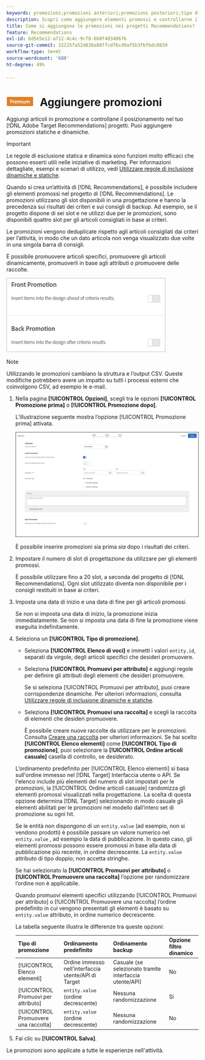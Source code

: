 ```yaml
---
keywords: promozioni;promozioni anteriori;promozioni posteriori;tipo di promozioni;elenco di articoli;promuovere per attributo;promuovere una raccolta
description: Scopri come aggiungere elementi promossi e controllarne il posizionamento nell’Adobe [!DNL Target] Recommendations progetta. Puoi aggiungere promozioni statiche e dinamiche.
title: Come si aggiungono le promozioni nei progetti Recommendations?
feature: Recommendations
exl-id: bd5e5e12-a712-4c4c-9cf8-6b0f4834067b
source-git-commit: 152257a52d836a88ffcd76cd9af5b3fbfbdc0839
workflow-type: tm+mt
source-wordcount: '688'
ht-degree: 49%

---
```


# ![PREMIUM](/help/main/assets/premium.png) Aggiungere promozioni

Aggiungi articoli in promozione e controllane il posizionamento nel tuo [!DNL Adobe Target Recommendations] progetti. Puoi aggiungere promozioni statiche e dinamiche.

>[!IMPORTANT]
>
>Le regole di esclusione statica e dinamica sono funzioni molto efficaci che possono esserti utili nelle iniziative di marketing. Per informazioni dettagliate, esempi e scenari di utilizzo, vedi [Utilizzare regole di inclusione dinamiche e statiche](/help/main/c-recommendations/c-algorithms/use-dynamic-and-static-inclusion-rules.md#concept_4CB5C0FA705D4E449BD0B37B3D987F9F).

Quando si crea un’attività di [!DNL Recommendations], è possibile includere gli elementi promossi nel progetto di [!DNL Recommendations]. Le promozioni utilizzano gli slot disponibili in una progettazione e hanno la precedenza sui risultati dei criteri e sui consigli di backup. Ad esempio, se il progetto dispone di sei slot e ne utilizzi due per le promozioni, sono disponibili quattro slot per gli articoli consigliati in base ai criteri.

Le promozioni vengono deduplicate rispetto agli articoli consigliati dai criteri per l’attività, in modo che un dato articola non venga visualizzato due volte in una singola barra di consigli.

È possibile promuovere articoli specifici, promuovere gli articoli dinamicamente, promuoverli in base agli attributi o promuovere delle raccolte.

![[!UICONTROL Promozione prima] e [!UICONTROL Promozione a ritroso] opzioni in [!DNL Target] Interfaccia](assets/add_promotion_toggles.png)

>[!NOTE]
>
>Utilizzando le promozioni cambiano la struttura e l’output CSV. Queste modifiche potrebbero avere un impatto su tutti i processi esterni che coinvolgono CSV, ad esempio le e-mail.

1. Nella pagina **[!UICONTROL Opzioni]**, scegli tra le opzioni **[!UICONTROL Promozione prima]** o **[!UICONTROL Promozione dopo]**.

   L’illustrazione seguente mostra l’opzione [!UICONTROL Promozione prima] attivata.

   ![Selezionare l’opzione Promozione prima](/help/main/c-recommendations/t-create-recs-activity/assets/add_promotion_front.png)

   È possibile inserire promozioni sia prima *sia* dopo i risultati dei criteri.

1. Impostare il numero di slot di progettazione da utilizzare per gli elementi promossi.

   È possibile utilizzare fino a 20 slot, a seconda del progetto di [!DNL Recommendations]. Ogni slot utilizzato diventa non disponibile per i consigli restituiti in base ai criteri.

1. Imposta una data di inizio e una data di fine per gli articoli promossi.

   Se non si imposta una data di inizio, la promozione inizia immediatamente. Se non si imposta una data di fine la promozione viene eseguita indefinitamente.

1. Seleziona un **[!UICONTROL Tipo di promozione]**.

   * Seleziona **[!UICONTROL Elenco di voci]** e immetti i valori `entity.id`, separati da virgole, degli articoli specifici che desideri promuovere.

   * Seleziona **[!UICONTROL Promuovi per attributo]** e aggiungi regole per definire gli attributi degli elementi che desideri promuovere.

      Se si seleziona [!UICONTROL Promuovi per attributo], puoi creare corrispondenze dinamiche. Per ulteriori informazioni, consulta [Utilizzare regole di inclusione dinamiche e statiche](/help/main/c-recommendations/c-algorithms/use-dynamic-and-static-inclusion-rules.md#concept_4CB5C0FA705D4E449BD0B37B3D987F9F).

   * Seleziona **[!UICONTROL Promuovi una raccolta]** e scegli la raccolta di elementi che desideri promuovere.

      È possibile creare nuove raccolte da utilizzare per le promozioni. Consulta [Creare una raccolta](/help/main/c-recommendations/c-products/collections.md#task_1256DFF6842141FCAADD9E1428EF7F08) per ulteriori informazioni.
   Se hai scelto **[!UICONTROL Elenco elementi]** come **[!UICONTROL Tipo di promozione]**, puoi selezionare la **[!UICONTROL Ordine articoli casuale]** casella di controllo, se desiderato.

   L’ordinamento predefinito per [!UICONTROL Elenco elementi] si basa sull&#39;ordine immesso nel [!DNL Target] Interfaccia utente o API. Se l&#39;elenco include più elementi del numero di slot impostati per le promozioni, la [!UICONTROL Ordine articoli casuale] randomizza gli elementi promossi visualizzati nella progettazione. La scelta di questa opzione determina [!DNL Target] selezionando in modo casuale gli elementi abilitati per le promozioni nel modello dall’intero set di promozione su ogni hit.

   Se le entità non dispongono di un `entity.value` (ad esempio, non si vendono prodotti) è possibile passare un valore numerico nel `entity.value` , ad esempio la data di pubblicazione. In questo caso, gli elementi promossi possono essere promossi in base alla data di pubblicazione più recente, in ordine decrescente. La `entity.value` attributo di tipo doppio; non accetta stringhe.

   Se hai selezionato la **[!UICONTROL Promuovi per attributo]** o **[!UICONTROL Promuovere una raccolta]** l’opzione per randomizzare l’ordine non è applicabile.

   Quando promuovi elementi specifici utilizzando [!UICONTROL Promuovi per attributo] o [!UICONTROL Promuovere una raccolta] l’ordine predefinito in cui vengono presentati gli elementi è basato su `entity.value` attributo, in ordine numerico decrescente.

   La tabella seguente illustra le differenze tra queste opzioni:

   | Tipo di promozione | Ordinamento predefinito | Ordinamento backup | Opzione filtro dinamico |
   | --- | --- | --- | --- |
   | [!UICONTROL Elenco elementi] | Ordine immesso nell’interfaccia utente/API di Target | Casuale (se selezionato tramite interfaccia utente/API) | No |
   | [!UICONTROL Promuovi per attributo] | `entity.value` (ordine decrescente) | Nessuna randomizzazione | Sì |
   | [!UICONTROL Promuovere una raccolta] | `entity.value` (ordine decrescente) | Nessuna randomizzazione | No |

1. Fai clic su **[!UICONTROL Salva]**.

Le promozioni sono applicate a tutte le esperienze nell&#39;attività.
